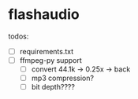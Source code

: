 # flashaudio

todos:
- [ ] requirements.txt
- [ ] ffmpeg-py support
  - [ ] convert 44.1k -> 0.25x -> back
  - [ ] mp3 compression?
  - [ ] bit depth????
